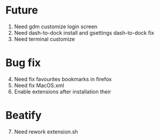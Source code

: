 # Future
1. Need gdm customize login screen
2. Need dash-to-dock install and gsettings dash-to-dock fix
3. Need terminal customize

# Bug fix
4. Need fix favourites bookmarks in firefox
5. Need fix MacOS.xml
6. Enable extensions after installation their

# Beatify
7. Need rework extension.sh
